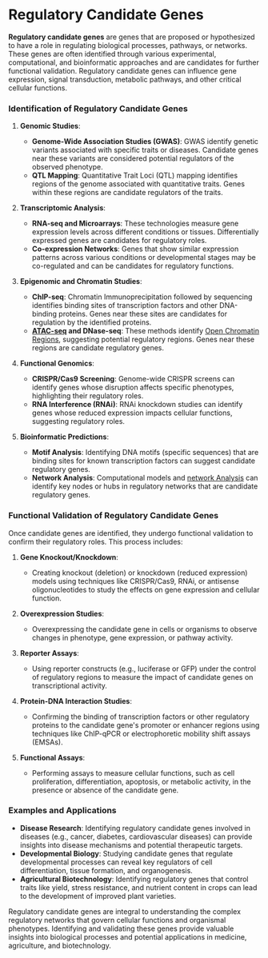 # Regulatory Candidate Genes

**Regulatory candidate genes** are genes that are proposed or hypothesized to have a role in regulating biological processes, pathways, or networks. These genes are often identified through various experimental, computational, and bioinformatic approaches and are candidates for further functional validation. Regulatory candidate genes can influence gene expression, signal transduction, metabolic pathways, and other critical cellular functions.

### Identification of Regulatory Candidate Genes

1. **Genomic Studies**:
    - **Genome-Wide Association Studies (GWAS)**: GWAS identify genetic variants associated with specific traits or diseases. Candidate genes near these variants are considered potential regulators of the observed phenotype.
    - **QTL Mapping**: Quantitative Trait Loci (QTL) mapping identifies regions of the genome associated with quantitative traits. Genes within these regions are candidate regulators of the traits.

2. **Transcriptomic Analysis**:
    - **RNA-seq and Microarrays**: These technologies measure gene expression levels across different conditions or tissues. Differentially expressed genes are candidates for regulatory roles.
    - **Co-expression Networks**: Genes that show similar expression patterns across various conditions or developmental stages may be co-regulated and can be candidates for regulatory functions.

3. **Epigenomic and Chromatin Studies**:
    - **ChIP-seq**: Chromatin Immunoprecipitation followed by sequencing identifies binding sites of transcription factors and other DNA-binding proteins. Genes near these sites are candidates for regulation by the identified proteins.
    - **[ATAC-seq](scATAC-seq.md) and DNase-seq**: These methods identify [Open Chromatin Regions](Open%20Chromatin%20Regions.md), suggesting potential regulatory regions. Genes near these regions are candidate regulatory genes.

4. **Functional Genomics**:
    - **CRISPR/Cas9 Screening**: Genome-wide CRISPR screens can identify genes whose disruption affects specific phenotypes, highlighting their regulatory roles.
    - **RNA Interference (RNAi)**: RNAi knockdown studies can identify genes whose reduced expression impacts cellular functions, suggesting regulatory roles.

5. **Bioinformatic Predictions**:
    - **Motif Analysis**: Identifying DNA motifs (specific sequences) that are binding sites for known transcription factors can suggest candidate regulatory genes.
    - **Network Analysis**: Computational models and [network Analysis](GRN%20Analysis.md) can identify key nodes or hubs in regulatory networks that are candidate regulatory genes.

### Functional Validation of Regulatory Candidate Genes

Once candidate genes are identified, they undergo functional validation to confirm their regulatory roles. This process includes:

1. **Gene Knockout/Knockdown**:
    - Creating knockout (deletion) or knockdown (reduced expression) models using techniques like CRISPR/Cas9, RNAi, or antisense oligonucleotides to study the effects on gene expression and cellular function.

2. **Overexpression Studies**:
    - Overexpressing the candidate gene in cells or organisms to observe changes in phenotype, gene expression, or pathway activity.

3. **Reporter Assays**:
    - Using reporter constructs (e.g., luciferase or GFP) under the control of regulatory regions to measure the impact of candidate genes on transcriptional activity.

4. **Protein-DNA Interaction Studies**:
    - Confirming the binding of transcription factors or other regulatory proteins to the candidate gene's promoter or enhancer regions using techniques like ChIP-qPCR or electrophoretic mobility shift assays (EMSAs).

5. **Functional Assays**:
    - Performing assays to measure cellular functions, such as cell proliferation, differentiation, apoptosis, or metabolic activity, in the presence or absence of the candidate gene.

### Examples and Applications

- **Disease Research**: Identifying regulatory candidate genes involved in diseases (e.g., cancer, diabetes, cardiovascular diseases) can provide insights into disease mechanisms and potential therapeutic targets.
- **Developmental Biology**: Studying candidate genes that regulate developmental processes can reveal key regulators of cell differentiation, tissue formation, and organogenesis.
- **Agricultural Biotechnology**: Identifying regulatory genes that control traits like yield, stress resistance, and nutrient content in crops can lead to the development of improved plant varieties.

Regulatory candidate genes are integral to understanding the complex regulatory networks that govern cellular functions and organismal phenotypes. Identifying and validating these genes provide valuable insights into biological processes and potential applications in medicine, agriculture, and biotechnology.